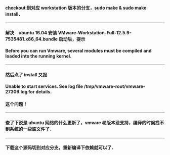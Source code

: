 
#### checkout 到对应 workstation 版本的分支，sudo make & sudo make install．

---

#### 解决　ubuntu 16.04 安装 VMware-Workstation-Full-12.5.9-7535481.x86_64.bundle 启动后，提示 

#### Before you can run Vmware, several modules must be compiled and loaded into the running kernel.

---

#### 然后点了 install 又报 

#### Unable to start services. See log file /tmp/vmware-root/vmware-27309.log for details.

#### 这个问题！

---

#### 查了下说是 ubuntu  网络的什么更新了，vmvare 老版本没支持，编译的时候找不到系统的一些库文件了．

---

#### 下载这个源码切到对应分支，重新编译下依赖就可以了．
